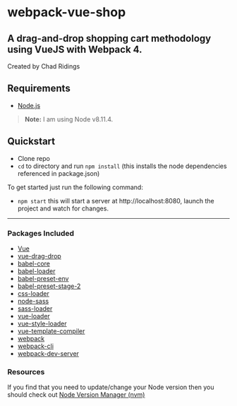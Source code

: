 # webpack-vue-shop
## A drag-and-drop shopping cart methodology using VueJS with Webpack 4.

Created by Chad Ridings

## Requirements

  * [Node.js](http://nodejs.org)

> **Note:** I am using Node v8.11.4.

## Quickstart

  * Clone repo 
  * `cd` to directory and run `npm install` (this installs the node dependencies referenced in package.json)

To get started just run the following command:

* `npm start` this will start a server at http://localhost:8080, launch the project and watch for changes.


---


### Packages Included

* [Vue](https://vuejs.org/)
* [vue-drag-drop](https://www.npmjs.com/package/vue-drag-drop)
* [babel-core](https://www.npmjs.com/package/babel-core)
* [babel-loader](https://www.npmjs.com/package/babel-loader)
* [babel-preset-env](https://www.npmjs.com/package/babel-preset-env)
* [babel-preset-stage-2](https://www.npmjs.com/package/babel-preset-stage-2)
* [css-loader](https://www.npmjs.com/package/css-loader)
* [node-sass](https://www.npmjs.com/package/node-sass)
* [sass-loader](https://www.npmjs.com/package/sass-loader)
* [vue-loader](https://www.npmjs.com/package/vue-loader)
* [vue-style-loader](https://www.npmjs.com/package/vue-style-loader)
* [vue-template-compiler](https://www.npmjs.com/package/vue-template-compiler)
* [webpack](https://www.npmjs.com/package/webpack)
* [webpack-cli](https://www.npmjs.com/package/webpack-cli)
* [webpack-dev-server](https://www.npmjs.com/package/webpack-dev-server)


### Resources

If you find that you need to update/change your Node version then you should check out [Node Version Manager (nvm)](https://github.com/creationix/nvm)